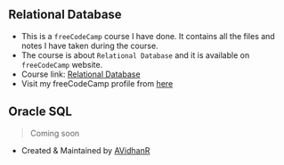 ## Relational Database

- This is a `freeCodeCamp` course I have done. It contains all the files and notes I have taken during the course.
- The course is about `Relational Database` and it is available on `freeCodeCamp` website.
- Course link: [Relational Database](https://www.freecodecamp.org/learn/relational-database/)
- Visit my freeCodeCamp profile from [here](https://www.freecodecamp.org/AVidhanR)


## Oracle SQL
> Coming soon


- Created & Maintained by [AVidhanR](https://linkedin.com/in/AVidhanR)

